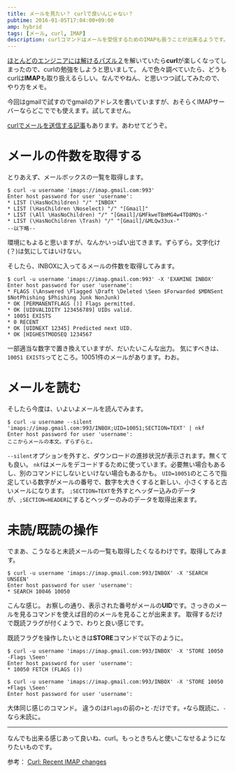 ```yaml
---
title: メールを見たい？ curlで良いんじゃない？
pubtime: 2016-01-05T17:04:00+09:00
amp: hybrid
tags: [メール, curl, IMAP]
description: curlコマンドはメールを受信するためのIMAPも扱うことが出来るようです。実際に受信や既読マークを付ける方法を試してみました。
---
```


[ほとんどのエンジニアには解けるパズル２](http://tango-ruby.hatenablog.com/entry/2015/12/28/212010)を解いていたら**curl**が楽しくなってしまったので、curlの勉強をしようと思いまして。
んで色々調べていたら、どうもcurlは**IMAP**も取り扱えるらしい。なんでやねん、と思いつつ試してみたので、やり方をメモ。

今回はgmailで試すのでgmailのアドレスを書いていますが、おそらくIMAPサーバーならどこででも使えます。試してません。

[curlでメールを送信する記事](/blog/2016/01/curl-smtp-mail)もあります。あわせてどうぞ。

# メールの件数を取得する
とりあえず、メールボックスの一覧を取得します。
```
$ curl -u username 'imaps://imap.gmail.com:993'
Enter host password for user 'username':
* LIST (\HasNoChildren) "/" "INBOX"
* LIST (\HasChildren \Noselect) "/" "[Gmail]"
* LIST (\All \HasNoChildren) "/" "[Gmail]/&MFkweTBmMG4w4TD8MOs-"
* LIST (\HasNoChildren \Trash) "/" "[Gmail]/&MLQw33ux-"
--以下略--
```
環境にもよると思いますが、なんかいっぱい出てきます。ずらずら。文字化け(？)は気にしてはいけない。

そしたら、INBOXに入ってるメールの件数を取得してみます。
```
$ curl -u username 'imaps://imap.gmail.com:993' -X 'EXAMINE INBOX'
Enter host password for user 'username':
* FLAGS (\Answered \Flagged \Draft \Deleted \Seen $Forwarded $MDNSent $NotPhishing $Phishing Junk NonJunk)
* OK [PERMANENTFLAGS ()] Flags permitted.
* OK [UIDVALIDITY 123456789] UIDs valid.
* 10051 EXISTS
* 0 RECENT
* OK [UIDNEXT 12345] Predicted next UID.
* OK [HIGHESTMODSEQ 1234567
```
一部適当な数字で置き換えていますが、だいたいこんな出力。
気にすべきは、`10051 EXISTS`ってところ。10051件のメールがあります。わお。

# メールを読む
そしたら今度は、いよいよメールを読んでみます。
```
$ curl -u username --silent 'imaps://imap.gmail.com:993/INBOX;UID=10051;SECTION=TEXT' | nkf
Enter host password for user 'username':
ここからメールの本文。ずらずらと。
```
`--silent`オプションを外すと、ダウンロードの進捗状況が表示されます。無くても良い。
`nkf`はメールをデコードするために使っています。必要無い場合もあるし、別のコマンドにしないといけない場合もあるかも。
`UID=10051`のところで指定している数字がメールの番号で、数字を大きくすると新しい、小さくすると古いメールになります。
`;SECTION=TEXT`を外すとヘッダー込みのデータが、`;SECTION=HEADER`にするとヘッダーのみのデータを取得出来ます。

# 未読/既読の操作
でまあ、こうなると未読メールの一覧も取得したくなるわけです。取得してみます。
```
$ curl -u username 'imaps://imap.gmail.com:993/INBOX' -X 'SEARCH UNSEEN'
Enter host password for user 'username':
* SEARCH 10046 10050
```
こんな感じ。
お察しの通り、表示された番号がメールの**UID**です。さっきのメールを見るコマンドを使えば目的のメールを見ることが出来ます。
取得するだけで既読フラグが付くようで、わりと良い感じです。

既読フラグを操作したいときは**STORE**コマンドで以下のように。
```
$ curl -u username 'imaps://imap.gmail.com:993/INBOX' -X 'STORE 10050 -Flags \Seen'
Enter host password for user 'username':
* 10050 FETCH (FLAGS ())

$ curl -u username 'imaps://imap.gmail.com:993/INBOX' -X 'STORE 10050 +Flags \Seen'
Enter host password for user 'username':
```
大体同じ感じのコマンド。
違うのは`Flags`の前の`+`と`-`だけです。`+`なら既読に、`-`なら未読に。

---

なんでも出来る感じあって良いね、curl。もっときちんと使いこなせるようになりたいものです。

参考： [Curl: Recent IMAP changes](http://curl.haxx.se/mail/lib-2013-03/0104.html)
